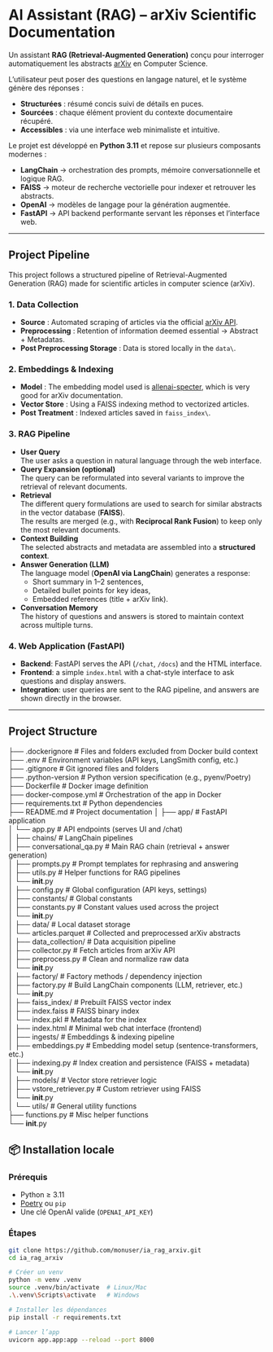 # AI Assistant (RAG) – arXiv Scientific Documentation

Un assistant **RAG (Retrieval-Augmented Generation)** conçu pour interroger automatiquement les abstracts [arXiv](https://arxiv.org/) en Computer Science.  

L’utilisateur peut poser des questions en langage naturel, et le système génère des réponses :  

- **Structurées** : résumé concis suivi de détails en puces.
- **Sourcées** : chaque élément provient du contexte documentaire récupéré. 
- **Accessibles** : via une interface web minimaliste et intuitive.  

Le projet est développé en **Python 3.11** et repose sur plusieurs composants modernes :  

- **LangChain** → orchestration des prompts, mémoire conversationnelle et logique RAG.
- **FAISS** → moteur de recherche vectorielle pour indexer et retrouver les abstracts.  
- **OpenAI** → modèles de langage pour la génération augmentée. 
- **FastAPI** → API backend performante servant les réponses et l’interface web.  

---

## Project Pipeline

This project follows a structured pipeline of Retrieval-Augmented Generation (RAG) made for scientific articles in computer science (arXiv).

### 1. Data Collection

- **Source** : Automated scraping of articles via the official [arXiv API](https://info.arxiv.org/help/api/).
- **Preprocessing** : Retention of information deemed essential &rarr; Abstract + Metadatas.
- **Post Preprocessing Storage** : Data is stored locally in the `data\`.

### 2. Embeddings & Indexing

- **Model** : The embedding model used is [allenai-specter](https://huggingface.co/allenai/specter), which is very good for arXiv documentation.
- **Vector Store** : Using a FAISS indexing method to vectorized articles.
- **Post Treatment** : Indexed articles saved in `faiss_index\`.

### 3. RAG Pipeline

- **User Query**  
  The user asks a question in natural language through the web interface.
- **Query Expansion (optional)**  
  The query can be reformulated into several variants to improve the retrieval of relevant documents.
- **Retrieval**  
  The different query formulations are used to search for similar abstracts in the vector database (**FAISS**).  
  The results are merged (e.g., with **Reciprocal Rank Fusion**) to keep only the most relevant documents.
- **Context Building**  
  The selected abstracts and metadata are assembled into a **structured context**.
- **Answer Generation (LLM)**  
  The language model (**OpenAI via LangChain**) generates a response:  
  - Short summary in 1–2 sentences,  
  - Detailed bullet points for key ideas,  
  - Embedded references (title + arXiv link).  
- **Conversation Memory**  
  The history of questions and answers is stored to maintain context across multiple turns.

### 4. Web Application (FastAPI)

- **Backend**: FastAPI serves the API (`/chat`, `/docs`) and the HTML interface.  
- **Frontend**: a simple `index.html` with a chat-style interface to ask questions and display answers.  
- **Integration**: user queries are sent to the RAG pipeline, and answers are shown directly in the browser.

---

## Project Structure

├── .dockerignore               # Files and folders excluded from Docker build context  
├── .env                        # Environment variables (API keys, LangSmith config, etc.)  
├── .gitignore                  # Git ignored files and folders  
├── .python-version             # Python version specification (e.g., pyenv/Poetry)  
├── Dockerfile                  # Docker image definition  
├── docker-compose.yml          # Orchestration of the app in Docker  
├── requirements.txt            # Python dependencies  
├── README.md                   # Project documentation 
│
├── app/                        # FastAPI application  
│   └── app.py                  # API endpoints (serves UI and /chat)  
│
├── chains/                     # LangChain pipelines  
│   ├── conversational_qa.py    # Main RAG chain (retrieval + answer generation)  
│   ├── prompts.py              # Prompt templates for rephrasing and answering  
│   ├── utils.py                # Helper functions for RAG pipelines  
│   └── __init__.py  
│
├── config.py                   # Global configuration (API keys, settings)  
│
├── constants/                  # Global constants  
│   ├── constants.py            # Constant values used across the project  
│   └── __init__.py  
│
├── data/                       # Local dataset storage  
│   └── articles.parquet        # Collected and preprocessed arXiv abstracts  
│
├── data_collection/            # Data acquisition pipeline  
│   ├── collector.py            # Fetch articles from arXiv API  
│   ├── preprocess.py           # Clean and normalize raw data  
│   └── __init__.py  
│
├── factory/                    # Factory methods / dependency injection  
│   ├── factory.py              # Build LangChain components (LLM, retriever, etc.)  
│   └── __init__.py  
│
├── faiss_index/                # Prebuilt FAISS vector index  
│   ├── index.faiss             # FAISS binary index  
│   └── index.pkl               # Metadata for the index  
│
├── index.html                  # Minimal web chat interface (frontend)  
│
├── ingests/                    # Embeddings & indexing pipeline  
│   ├── embeddings.py           # Embedding model setup (sentence-transformers, etc.)  
│   ├── indexing.py             # Index creation and persistence (FAISS + metadata)  
│   └── __init__.py  
│
├── models/                     # Vector store retriever logic  
│   ├── vstore_retriever.py     # Custom retriever using FAISS  
│   └── __init__.py  
│
└── utils/                      # General utility functions  
    ├── functions.py            # Misc helper functions  
    └── __init__.py  


## 📦 Installation locale

### Prérequis
- Python ≥ 3.11
- [Poetry](https://python-poetry.org/) ou `pip`
- Une clé OpenAI valide (`OPENAI_API_KEY`)

### Étapes
```bash
git clone https://github.com/monuser/ia_rag_arxiv.git
cd ia_rag_arxiv

# Créer un venv
python -m venv .venv
source .venv/bin/activate  # Linux/Mac
.\.venv\Scripts\activate   # Windows

# Installer les dépendances
pip install -r requirements.txt

# Lancer l’app
uvicorn app.app:app --reload --port 8000
